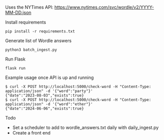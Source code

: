 Uses the NYTimes API: https://www.nytimes.com/svc/wordle/v2/YYYY-MM-DD.json

Install requirements
```
pip install -r requirements.txt
```

Generate list of Wordle answers
```
python3 batch_ingest.py
```

Run Flask
```
flask run
```

Example usage once API is up and running
```
$ curl -X POST http://localhost:5000/check-word -H "Content-Type: application/json" -d '{"word":"party"}'
{"date":"2023-08-03","exists":true}
$ curl -X POST http://localhost:5000/check-word -H "Content-Type: application/json" -d '{"word":"ether"}'
{"date":"2024-06-06","exists":true}
```

Todo
- Set a scheduler to add to wordle_answers.txt daily with daily_ingest.py
- Create a front end